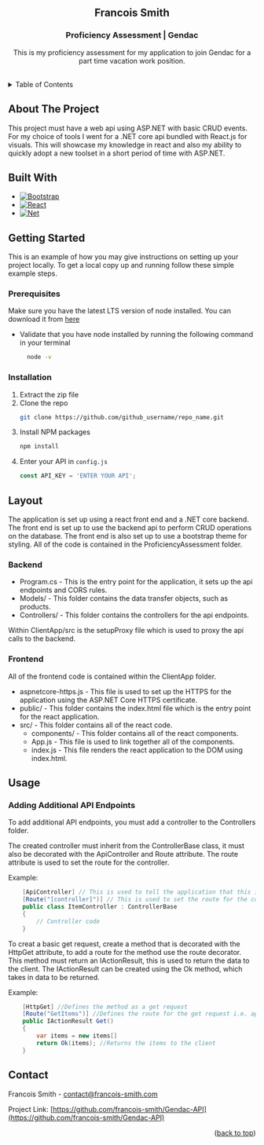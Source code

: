 ﻿<h2 align="center">Francois Smith</h3>
<h3 align="center">Proficiency Assessment | Gendac</h3>

<div align="center">
    <p>
        This is my proficiency assessment for my application to join Gendac for a part time vacation work position.
    </p>
</div>
<br/>

<details>
  <summary>Table of Contents</summary>
  <ol>
    <li>
      <a href="#about-the-project">About The Project</a>
      <ul>
        <li><a href="#built-with">Built With</a></li>
      </ul>
    </li>
    <li>
      <a href="#getting-started">Getting Started</a>
      <ul>
        <li><a href="#prerequisites">Prerequisites</a></li>
        <li><a href="#installation">Installation</a></li>
      </ul>
    </li>
    <li><a href="#layout">Layout</a></li>
    <li><a href="#usage">Usage</a></li>
    <li><a href="#contact">Contact</a></li>
  </ol>
</details>

## About The Project

This project must have a web api using ASP.NET with basic CRUD events. For my choice of tools I went for a .NET core api bundled with React.js for visuals. This will showcase my knowledge in react and also my ability to quickly adopt a new toolset in a short period of time with ASP.NET.

## Built With

* [![Bootstrap][Bootstrap.com]][Bootstrap-url]
* [![React][React.js]][React-url]
* [![Net][Asp.net]][Net-url]


## Getting Started

This is an example of how you may give instructions on setting up your project locally.
To get a local copy up and running follow these simple example steps.

### Prerequisites

Make sure you have the latest LTS version of node installed. You can download it from [here](https://nodejs.org/en/)
* Validate that you have node installed by running the following command in your terminal
  ```sh
    node -v
    ```

### Installation

1. Extract the zip file
2. Clone the repo
   ```sh
   git clone https://github.com/github_username/repo_name.git
   ```
3. Install NPM packages
   ```sh
   npm install
   ```
4. Enter your API in `config.js`
   ```js
   const API_KEY = 'ENTER YOUR API';
   ```

## Layout

The application is set up using a react front end and a .NET core backend. The front end is set up to use the backend api to perform CRUD operations on the database. The front end is also set up to use a bootstrap theme for styling. All of the code is contained in the ProficiencyAssessment folder.

### Backend
* Program.cs - This is the entry point for the application, it sets up the api endpoints and CORS rules.
* Models/ - This folder contains the data transfer objects, such as products.
* Controllers/ - This folder contains the controllers for the api endpoints.

Within ClientApp/src is the setupProxy file which is used to proxy the api calls to the backend.

### Frontend
All of the frontend code is contained within the ClientApp folder.

* aspnetcore-https.js - This file is used to set up the HTTPS for the application using the ASP.NET Core HTTPS certificate.
* public/ - This folder contains the index.html file which is the entry point for the react application.
* src/ - This folder contains all of the react code.
  * components/ - This folder contains all of the react components.
  * App.js - This file is used to link together all of the components.
  * index.js - This file renders the react application to the DOM using index.html.

## Usage


### Adding Additional API Endpoints

To add additional API endpoints, you must add a controller to the Controllers folder.

The created controller must inherit from the ControllerBase class, it must also be decorated with the ApiController and Route attribute. The route attribute is used to set the route for the controller.

Example:
```csharp
    [ApiController] // This is used to tell the application that this is a controller
    [Route("[controller]")] // This is used to set the route for the controller
    public class ItemController : ControllerBase
    {
        // Controller code
    }
```

To creat a basic get request, create a method that is decorated with the HttpGet attribute, to add a route for the method use the route decorator. This method must return an IActionResult, this is used to return the data to the client. The IActionResult can be created using the Ok method, which takes in data to be returned.

Example:
```csharp
    [HttpGet] //Defines the method as a get request
    [Route("GetItems")] //Defines the route for the get request i.e. api/ItemController/GetItems
    public IActionResult Get()
    {
        var items = new items[]
        return Ok(items); //Returns the items to the client
    }
```

## Contact

Francois Smith - contact@francois-smith.com

Project Link: [https://github.com/francois-smith/Gendac-API](https://github.com/francois-smith/Gendac-API)

[React.js]: https://img.shields.io/badge/React-20232A?style=for-the-badge&logo=react&logoColor=61DAFB
[React-url]: https://reactjs.org/
[Asp.net]: https://img.shields.io/badge/.NET-5C2D91?style=for-the-badge&logo=.net&logoColor=white
[Net-url]: https://dotnet.microsoft.com/en-us/
[Bootstrap.com]: https://img.shields.io/badge/Bootstrap-563D7C?style=for-the-badge&logo=bootstrap&logoColor=white
[Bootstrap-url]: https://getbootstrap.com

<p align="right">(<a href="#readme-top">back to top</a>)</p>
